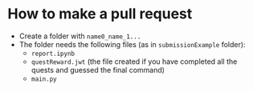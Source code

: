 # How to make a pull request

* Create a folder with `name0_name_1...`
* The folder needs the following files (as in `submissionExample` folder):
  * `report.ipynb`
  * `questReward.jwt` (the file created if you have completed all the quests and guessed the final command)
  * `main.py`